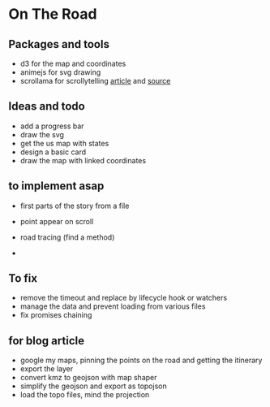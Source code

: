 # On The Road

## Packages and tools

- d3 for the map and coordinates
- animejs for svg drawing
- scrollama for scrollytelling [article](https://pudding.cool/process/introducing-scrollama/) and [source](https://github.com/russellsamora/scrollama#scrollamajs)

## Ideas and todo

- add a progress bar
- draw the svg
- get the us map with states
- design a basic card
- draw the map with linked coordinates

## to implement asap

- first parts of the story from a file

- point appear on scroll
- road tracing (find a method)
- 

## To fix

- remove the timeout and replace by lifecycle hook or watchers
- manage the data and prevent loading from various files
- fix promises chaining

## for blog article

- google my maps, pinning the points on the road and getting the itinerary
- export the layer
- convert kmz to geojson with map shaper
- simplify the geojson and export as topojson
- load the topo files, mind the projection
